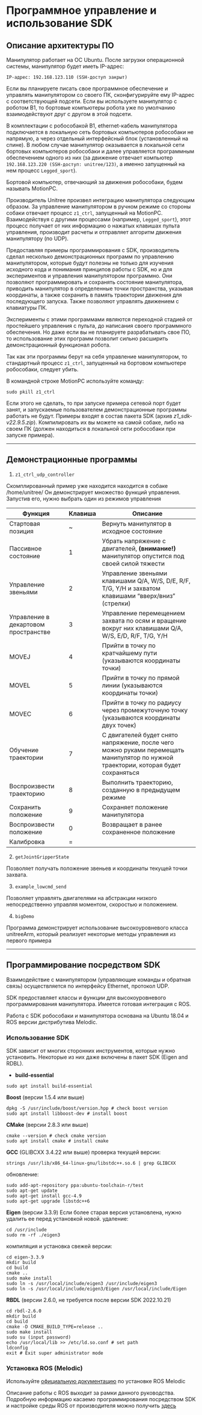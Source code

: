 # Программное управление и использование SDK

## Описание архитектуры ПО

Манипулятор работает на ОС Ubuntu. После загрузки операционной системы, манипулятор будет иметь IP-адрес:

`IP-адрес: 192.168.123.110 (SSH-доступ закрыт)`


Если вы планируете писать свое программное обеспечение и управлять манипулятором со своего ПК, сконфигурируйте ему IP-адрес с соответствующей подсети. Если вы используете манипулятор с роботом B1, то  бортовые компьютеры робота уже по умолчанию взаимодействуют друг с другом в этой подсети. 

В комплектации с робособакой B1, ethernet-кабель манипулятора подключается в локальную сеть бортовых компьютеров робособаки не напрямую, а через отдельный интерфейсный блок (установленный на спине). В любом случае манипулятор оказывается в локальной сети бортовых компьютеров робособаки и далее управляется программным обеспечением одного из них (за движение отвечает компьютер `192.168.123.220 (SSH-доступ: unitree/123)`, а именно запущенный на нем процесс `Legged_sport`). 

Бортовой компьютер, отвечающий за движения робособаки, будем называть MotionPC.

Производитель Unitree произвел интеграцию манипулятора следующим образом. За управление манипулятором в ручном режиме со стороны собаки отвечает процесс `z1_ctrl`, запущенный на MotionPC. Взаимодействуя с другими процессами (например, `Legged_sport`), этот процесс получает от них информацию о нажатых клавишах пульта управления, производит расчеты и отправляет алгоритм движения манипулятору (по UDP).

Предоставляя примеры программирования с SDK, производитель сделал несколько
демонстрационных программ по управлению манипулятором, которые будут полезны
не только для изучения исходного кода и понимания принципов работы с SDK, но и
для экспериментов и управления манипулятором программно. Они позволяют
программировать и сохранять состояние манипулятора, приводить манипулятор в
определенные точки пространства, указывая координаты, а также сохранить в память
траектории движения для последующего запуска. Также позволяют управлять
движением с клавиатуры ПК.

Эксперименты с этими программами являются переходной стадией от простейшего
управления с пульта, до написания своего программного обеспечения. Но даже если
вы не планируете разрабатывать свое ПО, то использование этих программ позволит
сильно расширить демонстрационный функционал робота.

Так как эти программы берут на себя управление манипулятором, то стандартный
процесс `z1_ctrl`, запущенный на бортовом компьютере робособаки, следует убить.

В командной строке MotionPC используйте команду:
```
sudo pkill z1_ctrl
```

Если этого не сделать, то при запуске примера сетевой порт будет занят, и
запускаемые пользователем демонстрационные программы работать не будут.
Примеры входят в состав пакета SDK (архив _z1_sdk-v22.9.5.zip_). Компилировать их вы
можете на самой собаке, либо на своем ПК (должен находиться в локальной сети
робособаки при запуске примера).

---

## Демонстрационные программы

1. `z1_ctrl_udp_controller`

Скомплированный пример уже находится находится в собаке /home/unitree/
Он демонстрирует множество функций управления.
Запустив его, нужно выбрать один из режимов управления


Функция | Клавиша | Описание
---|---|----
Стартовая позиция | ~ | Вернуть манипулятор в исходное состояние
Пассивное состояние | 1 | Убрать напряжение с двигателей, **(внимание!)** манипулятор опустится под своей силой тяжести
Управление звеньями | 2 | Управление звеньями клавишами Q/A, W/S, D/E, R/F, T/G, Y/H и захватом  клавишами “вверх/вниз” (стрелки)
Управление в декартовом пространстве | 3 | Управление перемещением захвата по осям и вращение вокруг них клавишами Q/A, W/S, E/D, R/F, T/G, Y/H
MOVEJ | 4 | Прийти в точку по кратчайшему пути (указываются координаты точки)
MOVEL | 5 | Прийти в точку по прямой линии (указываются координаты точки)
MOVEC | 6 | Прийти в точку по радиусу через промежуточную точку (указываются координаты двух точек)
Обучение траектории | 7|  С двигателей будет снято напряжение, после чего можно руками перемещать манипулятор по нужной траектории, которая будет сохраняться
Воспроизвести траекторию | 8 |Выполнить траекторию, созданную в предыдущем режиме
Сохранить положение | 9 | Сохраняет положение манипулятора 
Воспроизвести положение | 0 |  Возвращает в ранее сохраненное положение
Калибровка | = | 



2) `getJointGripperState`

Позволяет получать положение звеньев и координаты текущей точки захвата.



3) `example_lowcmd_send`

Позволяет управлять двигателями на абстракции низкого
непосредственно управляя моментом, скоростью и положением.



4) `bigDemo`

Программа демонстрирует использование высокоуровневого класса unitreeArm,
который реализует некоторые методы управления из первого примера

---

## Программирование посредством SDK

Взаимодействие с манипулятором (управляющие команды и обратная связь)
осуществляется по интерфейсу Ethernet, протокол UDP.

SDK предоставляет классы и функции для высокоуровневого программирования
манипулятора. Имеется готовая интеграция с ROS.

Работа с SDK робособаки и манипулятора основана на Ubuntu 18.04 и ROS версии
дистрибутива Melodic.

### Использование SDK

SDK зависит от многих сторонних инструментов, которые нужно установить.
Некоторые из них даже включены в пакет SDK (Eigen and RDBL).

- **build-essential**
```
sudo apt install build-essential
```

**Boost** (версии 1.5.4 или выше)
```
dpkg -S /usr/include/boost/version.hpp # check boost version
sudo apt install libboost-dev # install boost
```

**CMake** (версии 2.8.3 или выше)
```
cmake --version # check cmake version
sudo apt install cmake # install cmake
```

**GCC** (GLIBCXX 3.4.22 или выше)
проверка текущей версии:
```
strings /usr/lib/x86_64-linux-gnu/libstdc++.so.6 | grep GLIBCXX
```

обновление:
```
sudo add-apt-repository ppa:ubuntu-toolchain-r/test
sudo apt-get update
sudo apt-get install gcc-4.9
sudo apt-get upgrade libstdc++6
```

**Eigen** (версии 3.3.9)
Если более старая версия установлена, нужно удалить ее перед установкой новой.
удаление:
```
cd /usr/include
sudo rm -rf ./eigen3
```
компиляция и установка свежей версии:
```
cd eigen-3.3.9
mkdir build
cd build
cmake ..
sudo make install
sudo ln -s /usr/local/include/eigen3 /usr/include/eigen3
sudo ln -s /usr/local/include/eigen3/Eigen /usr/local/include/Eigen
```

**RBDL** (версии 2.6.0, не требуется после версии SDK 2022.10.21)
```
cd rbdl-2.6.0
mkdir build
cd build
cmake -D CMAKE_BUILD_TYPE=release ..
sudo make install
sudo su (input password)
echo /usr/local/lib >> /etc/ld.so.conf # set path
ldconfig
exit # Exit super administrator mode

```

### Установка ROS (Melodic)
Используйте [официальную документацию](http://wiki.ros.org/melodic/Installation/Ubuntu) по установке ROS Melodic


Описание работы с ROS выходит за рамки данного руководства.
Подробную информацию касаемо программирования посредством SDK и настройке
среды ROS от производителя можно получить [здесь](https://dev-z1.unitree.com)






